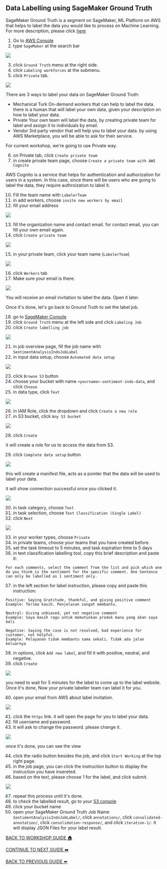 ## Data Labelling using SageMaker Ground Truth

SageMaker Ground Truth is a segment on SageMaker, ML Platform on AWS that helps to label the data you would like to process on Machine Learning. For more description, please click [here](https://docs.aws.amazon.com/sagemaker/latest/dg/sms.html)

1. Go to [AWS Console](https://ap-southeast-1.console.aws.amazon.com/console/home?region=ap-southeast-1#)
2. type `SageMaker` at the search bar

![](../images/DataLabelling/2.png)


3. click `Ground Truth` menu at the right side.
4. click `Labeling workforces` at the submenu.
5. click `Private` tab.

![](../images/DataLabelling/5.png)


There are 3 ways to label your data on SageMaker Ground Truth:
* Mechanical Turk
    On-demand workers that can help to label the data. there is a human that will label your own data, given your description on how to label your data.
* Private
    Your own team will label the data, by creating private team for label and assign it to individuals by email.
* Vendor
    3rd party vendor that will help you to label your data. by using AWS Marketplace, you will be able to ask for their service.

For current workshop, we're going to use Private way.

6. on Private tab, click `Create private team`
7. in create private team page, choose `Create a private team with AWS Cognito`

AWS Cognito is a service that helps for authentication and authorization for users in a system. In this case, since there will be users who are going to label the data, they require authroization to label it.

10. Fill the team name with `LabelerTeam`
11. in add workers, choose `invite new workers by email`
12. fill your email address

![](../images/DataLabelling/12.png)


13. fill the organization name and contact email. for contact email, you can fill your own email again.
14. click `Create private team`

![](../images/DataLabelling/14.png)


15. in your private team, click your team name (`LabelerTeam`)

![](../images/DataLabelling/15.png)


16. click `Workers` tab
17. Make sure your email is there.

![](../images/DataLabelling/17.png)


You will receive an email invitation to label the data. Open it later.

Once it's done, let's go back to Ground Truth to set the label job.

18. go to [SageMaker Console](https://ap-southeast-1.console.aws.amazon.com/sagemaker/home?region=ap-southeast-1#/landing)
19. click `Ground Truth` menu at the left side and click `Labeling Job`
20. click `Create labelling job`

![](../images/DataLabelling/20.png)


21. in job overview page, fill the job name with `SentimentAnalysisIndoJobLabel`
22. in input data setup, choose `Automated data setup`

![](../images/DataLabelling/22.png)


23. click `Browse S3` button
24. choose your bucket with name `<yourname>-sentiment-indo-data`, and click `Choose`
25. in data type, click `Text`

![](../images/DataLabelling/25.png)


26. in IAM Role, click the dropdown and click `Create a new role`
27. in S3 bucket, click `Any S3 bucket`

![](../images/DataLabelling/27.png)


28. click `Create`

it will create a role for us to access the data from S3.

29. click `Complete data setup` button

![](../images/DataLabelling/29.png)


this will create a manifest file, acts as a pointer that the data will be used to label your data.

it will show connection successful once you clicked it.

![](../images/DataLabelling/29-2.png)


30. in task category, choose `Text`
31. in task selection, choose `Text Classification (Single Label)`
32. click `Next`

![](../images/DataLabelling/32.png)


33. in your worker types, choose `Private`
34. in private teams, choose your teams that you have created before.
35. set the task timeout to 5 minutes, and task expiration time to 5 days
36. in text classification labelling tool, copy this brief description and paste it:

```
For each comments, select the comment from the list and pick which one do you think is the sentiment for the specific comment. One Sentence can only be labelled as 1 sentiment only.
```

37. in the left section for label instruction, please copy and paste this instruction:
```
Positive: Saying Gratitude, thankful, and giving positive comment
Example: Terima kasih. Penjelasan sangat membantu.

Neutral: Giving unbiased, yet not negative comment
Example: Saya masih ragu untuk memutuskan produk mana yang akan saya beli

Negative: Saying the case is not resolved, bad experience for customer, not helpful.
Example: Pelayanan tidak membantu sama sekali. Tidak ada jalan keluarnya
```

38. in options, click `Add new label`, and fill it with positive, neutral, and negative.
39. click `Create`

![](../images/DataLabelling/39.png)


you need to wait for 5 minutes for the label to come up to the label website. Once it's done, Now your private labeller team can label it for you.

40. open your email from AWS about label invitation.

![](../images/DataLabelling/40.png)


41. click the `https` link. it will open the page for you to label your data.
42. fill username and password.
43. It will ask to change the password. please change it.

![](../images/DataLabelling/43.png)


once it's done, you can see the view

44. click the radio button besides the job, and click `Start Working` at the top right page.
45. in the job page, you can click the instruction button to display the instruction you have insereted.
46. based on the text, please choose 1 for the label, and click submit.

![](../images/DataLabelling/46.png)


47. repeat this process until it's done.
48. to check the labelled result, go to your [S3 console](https://s3.console.aws.amazon.com/s3/home?region=ap-southeast-1#)
49. click your bucket name
50. open your SageMaker Ground Truth Job Name `SentimentAnalysisIndoJobLabel/`, click `annotations/`, click `consolidated-annotation/`, click `consolidation-response/`, and click `iteration-1/`. it will display JSON Files for your label result.

[BACK TO WORKSHOP GUIDE :house:](../README.md)

[CONTINUE TO NEXT GUIDE :arrow_right:](DevelopmentSM.md)

[BACK TO PREVIOUS GUIDE :arrow_left:](DataSource.md)